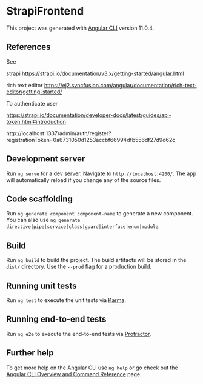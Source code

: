 # StrapiFrontend

This project was generated with [Angular CLI](https://github.com/angular/angular-cli) version 11.0.4.

## References

See 

strapi https://strapi.io/documentation/v3.x/getting-started/angular.html

rich text editor https://ej2.syncfusion.com/angular/documentation/rich-text-editor/getting-started/ 

To authenticate user

https://strapi.io/documentation/developer-docs/latest/guides/api-token.html#introduction

http://localhost:1337/admin/auth/register?registrationToken=0a6731050d1253accbf66994dfb556df27d9d62c

## Development server

Run `ng serve` for a dev server. Navigate to `http://localhost:4200/`. The app will automatically reload if you change any of the source files.

## Code scaffolding

Run `ng generate component component-name` to generate a new component. You can also use `ng generate directive|pipe|service|class|guard|interface|enum|module`.

## Build

Run `ng build` to build the project. The build artifacts will be stored in the `dist/` directory. Use the `--prod` flag for a production build.

## Running unit tests

Run `ng test` to execute the unit tests via [Karma](https://karma-runner.github.io).

## Running end-to-end tests

Run `ng e2e` to execute the end-to-end tests via [Protractor](http://www.protractortest.org/).

## Further help

To get more help on the Angular CLI use `ng help` or go check out the [Angular CLI Overview and Command Reference](https://angular.io/cli) page.
